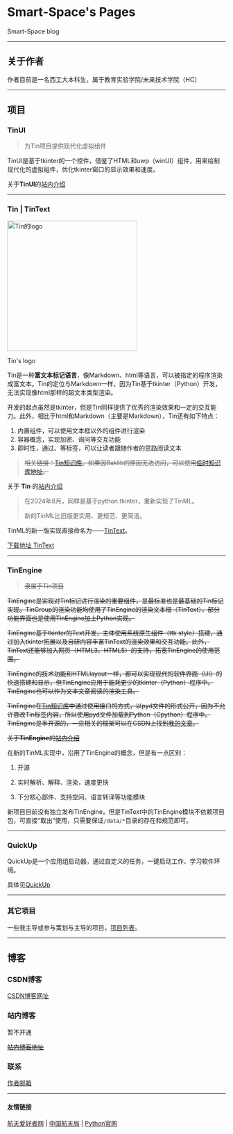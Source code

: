 # Smart-Space's Pages

Smart-Space blog

- - -

## 关于作者

作者目前是一名西工大本科生，属于教育实验学院/未来技术学院（HC）

- - -

## 项目

### TinUI

> 为Tin项目提供现代化虚拟组件

TinUI是基于tkinter的一个控件，借鉴了HTML和uwp（winUI）组件，用来绘制现代化的虚拟组件，优化tkinter窗口的显示效果和速度。

关于**TinUI**的[站内介绍](https://smart-space.com.cn/project/TinUI)

---

### Tin | TinText

<img src="https://smart-space.com.cn/img/TinLogo.png" width="300" height="300" alt="Tin的logo">

Tin's logo

Tin是一种**富文本标记语言**，像Markdown、html等语言，可以被指定的程序渲染成富文本。Tin的定位与Markdown一样，因为Tin基于tkinter（Python）开发， 无法实现像html那样的超文本类型渲染。

开发的起点虽然是tkinter，但是Tin同样提供了优秀的渲染效果和一定的交互能力。此外，相比于html和Markdown（主要是Markdown），Tin还有如下特点：  

1. 内置组件，可以使用文本框以外的组件进行渲染
2. 容器概念，实现加密、询问等交互功能
3. 即时性，通过<stop>、<jit>等标签，可以让读者跟随作者的思路阅读文本

> ~~相关链接：[Tin知识库](http://tinhome.baklib.com/)。如果因Baklib的原因无法访问，可以使用[临时知识库地址](http://tinhome.baklib-free.com/)。~~

关于 **Tin** 的[站内介绍](https://smart-space.com.cn/project/Tin)

> 在2024年8月，同样是基于python.tkinter，重新实现了TinML。
> 
> 新的TinML比旧版更实用、更规范、更简洁。

TinML的新一版实现直接命名为——[TinText](https://tintext.smart-space.com.cn)。

[下载地址 TinText](https://github.com/Smart-Space/TinText/releases/)

---

### TinEngine

> ~~隶属于Tin项目~~

~~TinEngine是实现对Tin标记进行渲染的重要组件，是最标准也是最基础的Tin标记实现。TinGroup的渲染功能均使用了TinEngine的渲染文本框（TinText），部分功能界面也是使用TinEngine加上Python实现。~~

~~TinEngine基于tkinter的Text开发，主体使用系统原生组件（ttk style）搭建，通过加入tkinter拓展以及自研内容丰富TinText的渲染效果和交互功能。此外，TinText还能够加入网页（HTML3、HTML5）的支持，拓宽TinEngine的使用范围。~~

~~TinEngine的技术功能和HTMLlayout一样，都可以实现现代的软件界面（UI）的快速搭建和显示，但TinEngine应用于能耗更少的tkinter（Python）程序中。TinEngine也可以作为文本文章阅读的渲染工具。~~

~~TinEngine在[Tin知识库](http://tinhome.baklib-free.com/)中通过使用接口的方式，以pyd文件的形式公开，因为不允许篡改Tin标签内容，所以使用pyd文件加载到Python（Cpython）程序中。TinEngine是半开源的，一些相关的框架可以在CSDN上找到[我的文章](https://blog.csdn.net/tinga_kilin/category_10332845.html)。~~

~~关于**TinEngine**的[站内介绍](https://smart-space.com.cn/project/TinEngine/index.html)~~

在新的TinML实现中，沿用了TinEngine的概念，但是有一点区别：

1. 开源

2. 实时解析、解释、渲染，速度更快

3. 下分核心部件、支持空间、语言转译等功能模块

新项目目前没有独立发布TinEngine，但是TinText中的TinEngine模块不依赖项目包，可直接“取出”使用，只需要保证`/data/*`目录的存在和规范即可。

---

### QuickUp

QuickUp是一个应用组启动器，通过自定义的任务，一键启动工作、学习软件环境。

具体见[QuickUp](./project/QuickUp)

- - -

### 其它项目

一些我主导或参与策划与主导的项目，[项目列表](https://smart-space.com.cn/project)。

---

## 博客

### CSDN博客

[CSDN博客网址](https://blog.csdn.net/tinga_kilin/)

### 站内博客

暂不开通

~~[站内博客地址](https://smart-space.com.cn/personal/blogs.html)~~

### 联系

[作者邮箱](smart-space@qq.com)

- - -

#### 友情链接

[航天爱好者网](http://www.spaceflightfans.cn/)    |    [中国航天局](http://www.cnsa.gov.cn/)    |    [Python官网](https://www.python.org/)
